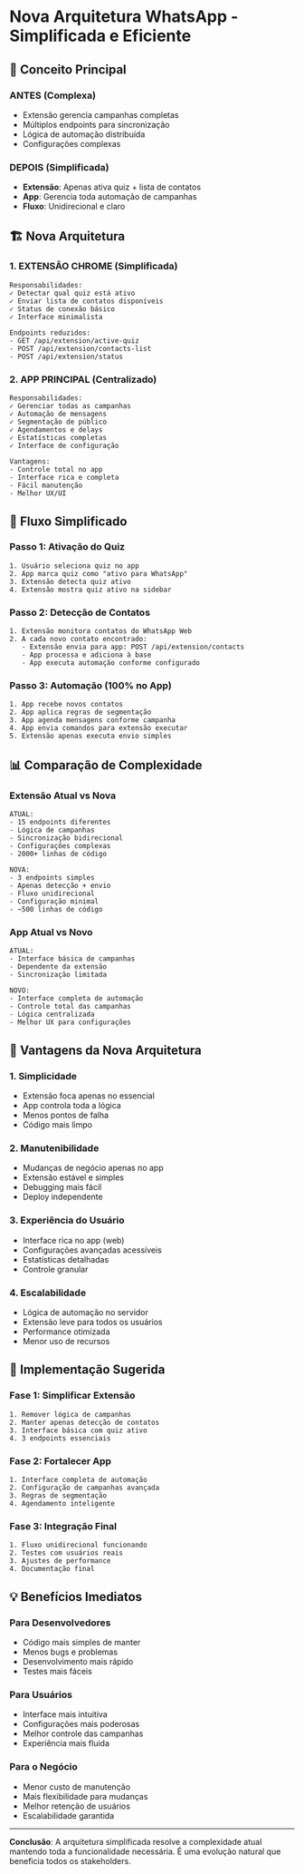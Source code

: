 # Nova Arquitetura WhatsApp - Simplificada e Eficiente

## 🎯 Conceito Principal

### ANTES (Complexa)
- Extensão gerencia campanhas completas
- Múltiplos endpoints para sincronização
- Lógica de automação distribuída
- Configurações complexas

### DEPOIS (Simplificada)
- **Extensão**: Apenas ativa quiz + lista de contatos
- **App**: Gerencia toda automação de campanhas
- **Fluxo**: Unidirecional e claro

## 🏗️ Nova Arquitetura

### 1. EXTENSÃO CHROME (Simplificada)
```
Responsabilidades:
✓ Detectar qual quiz está ativo
✓ Enviar lista de contatos disponíveis
✓ Status de conexão básico
✓ Interface minimalista

Endpoints reduzidos:
- GET /api/extension/active-quiz
- POST /api/extension/contacts-list
- POST /api/extension/status
```

### 2. APP PRINCIPAL (Centralizado)
```
Responsabilidades:
✓ Gerenciar todas as campanhas
✓ Automação de mensagens
✓ Segmentação de público
✓ Agendamentos e delays
✓ Estatísticas completas
✓ Interface de configuração

Vantagens:
- Controle total no app
- Interface rica e completa
- Fácil manutenção
- Melhor UX/UI
```

## 🔄 Fluxo Simplificado

### Passo 1: Ativação do Quiz
```
1. Usuário seleciona quiz no app
2. App marca quiz como "ativo para WhatsApp"
3. Extensão detecta quiz ativo
4. Extensão mostra quiz ativo na sidebar
```

### Passo 2: Detecção de Contatos
```
1. Extensão monitora contatos do WhatsApp Web
2. A cada novo contato encontrado:
   - Extensão envia para app: POST /api/extension/contacts
   - App processa e adiciona à base
   - App executa automação conforme configurado
```

### Passo 3: Automação (100% no App)
```
1. App recebe novos contatos
2. App aplica regras de segmentação
3. App agenda mensagens conforme campanha
4. App envia comandos para extensão executar
5. Extensão apenas executa envio simples
```

## 📊 Comparação de Complexidade

### Extensão Atual vs Nova
```
ATUAL:
- 15 endpoints diferentes
- Lógica de campanhas
- Sincronização bidirecional
- Configurações complexas
- 2000+ linhas de código

NOVA:
- 3 endpoints simples
- Apenas detecção + envio
- Fluxo unidirecional
- Configuração minimal
- ~500 linhas de código
```

### App Atual vs Novo
```
ATUAL:
- Interface básica de campanhas
- Dependente da extensão
- Sincronização limitada

NOVO:
- Interface completa de automação
- Controle total das campanhas
- Lógica centralizada
- Melhor UX para configurações
```

## 🎯 Vantagens da Nova Arquitetura

### 1. Simplicidade
- Extensão foca apenas no essencial
- App controla toda a lógica
- Menos pontos de falha
- Código mais limpo

### 2. Manutenibilidade
- Mudanças de negócio apenas no app
- Extensão estável e simples
- Debugging mais fácil
- Deploy independente

### 3. Experiência do Usuário
- Interface rica no app (web)
- Configurações avançadas acessíveis
- Estatísticas detalhadas
- Controle granular

### 4. Escalabilidade
- Lógica de automação no servidor
- Extensão leve para todos os usuários
- Performance otimizada
- Menor uso de recursos

## 🚀 Implementação Sugerida

### Fase 1: Simplificar Extensão
```
1. Remover lógica de campanhas
2. Manter apenas detecção de contatos
3. Interface básica com quiz ativo
4. 3 endpoints essenciais
```

### Fase 2: Fortalecer App
```
1. Interface completa de automação
2. Configuração de campanhas avançada
3. Regras de segmentação
4. Agendamento inteligente
```

### Fase 3: Integração Final
```
1. Fluxo unidirecional funcionando
2. Testes com usuários reais
3. Ajustes de performance
4. Documentação final
```

## 💡 Benefícios Imediatos

### Para Desenvolvedores
- Código mais simples de manter
- Menos bugs e problemas
- Desenvolvimento mais rápido
- Testes mais fáceis

### Para Usuários
- Interface mais intuitiva
- Configurações mais poderosas
- Melhor controle das campanhas
- Experiência mais fluida

### Para o Negócio
- Menor custo de manutenção
- Mais flexibilidade para mudanças
- Melhor retenção de usuários
- Escalabilidade garantida

---

**Conclusão**: A arquitetura simplificada resolve a complexidade atual mantendo toda a funcionalidade necessária. É uma evolução natural que beneficia todos os stakeholders.